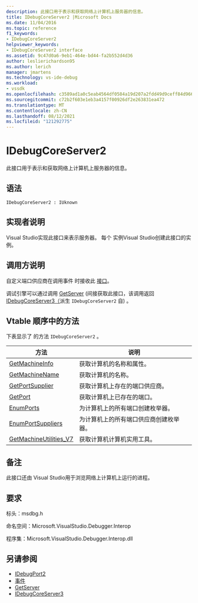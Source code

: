 ```yaml
---
description: 此接口用于表示和获取网络上计算机上服务器的信息。
title: IDebugCoreServer2 |Microsoft Docs
ms.date: 11/04/2016
ms.topic: reference
f1_keywords:
- IDebugCoreServer2
helpviewer_keywords:
- IDebugCoreServer2 interface
ms.assetid: 9c47d0a6-9eb1-464e-bd44-fa2b552d4d36
author: leslierichardson95
ms.author: lerich
manager: jmartens
ms.technology: vs-ide-debug
ms.workload:
- vssdk
ms.openlocfilehash: c3589ad1a0c5eab4564df0584a19d207a2fdd49d9ceff84d96667bb66d12770f
ms.sourcegitcommit: c72b2f603e1eb3a4157f00926df2e263831ea472
ms.translationtype: MT
ms.contentlocale: zh-CN
ms.lasthandoff: 08/12/2021
ms.locfileid: "121292775"
---
```

# <a name="idebugcoreserver2"></a>IDebugCoreServer2
此接口用于表示和获取网络上计算机上服务器的信息。

## <a name="syntax"></a>语法

```
IDebugCoreServer2 : IUknown
```

## <a name="notes-for-implementers"></a>实现者说明
 Visual Studio实现此接口来表示服务器。 每个 实例Visual Studio创建此接口的实例。

## <a name="notes-for-callers"></a>调用方说明
 自定义端口供应商在调用事件 时接收此 [接口](../../../extensibility/debugger/reference/idebugportevents2-event.md)。

 调试引擎可以通过调用 [GetServer](../../../extensibility/debugger/reference/idebugdefaultport2-getserver.md) (间接获取此接口，该调用返回 [IDebugCoreServer3（](../../../extensibility/debugger/reference/idebugcoreserver3.md)派生 `IDebugCoreServer2` 自) 。

## <a name="methods-in-vtable-order"></a>Vtable 顺序中的方法
 下表显示了 的方法 `IDebugCoreServer2` 。

|方法|说明|
|------------|-----------------|
|[GetMachineInfo](../../../extensibility/debugger/reference/idebugcoreserver2-getmachineinfo.md)|获取计算机的名称和属性。|
|[GetMachineName](../../../extensibility/debugger/reference/idebugcoreserver2-getmachinename.md)|获取计算机的名称。|
|[GetPortSupplier](../../../extensibility/debugger/reference/idebugcoreserver2-getportsupplier.md)|获取计算机上存在的端口供应商。|
|[GetPort](../../../extensibility/debugger/reference/idebugcoreserver2-getport.md)|获取计算机上已存在的端口。|
|[EnumPorts](../../../extensibility/debugger/reference/idebugcoreserver2-enumports.md)|为计算机上的所有端口创建枚举器。|
|[EnumPortSuppliers](../../../extensibility/debugger/reference/idebugcoreserver2-enumportsuppliers.md)|为计算机上的所有端口供应商创建枚举器。|
|[GetMachineUtilities_V7](../../../extensibility/debugger/reference/idebugcoreserver2-getmachineutilities-v7.md)|获取计算机计算机实用工具。|

## <a name="remarks"></a>备注
 此接口还由 Visual Studio用于浏览网络上计算机上运行的进程。

## <a name="requirements"></a>要求
 标头：msdbg.h

 命名空间：Microsoft.VisualStudio.Debugger.Interop

 程序集：Microsoft.VisualStudio.Debugger.Interop.dll

## <a name="see-also"></a>另请参阅
- [IDebugPort2](../../../extensibility/debugger/reference/idebugport2.md)
- [事件](../../../extensibility/debugger/reference/idebugportevents2-event.md)
- [GetServer](../../../extensibility/debugger/reference/idebugdefaultport2-getserver.md)
- [IDebugCoreServer3](../../../extensibility/debugger/reference/idebugcoreserver3.md)
